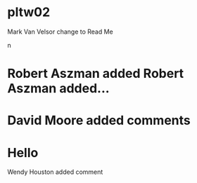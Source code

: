 # pltw02
Mark Van Velsor change to Read Me

n

Robert Aszman added Robert Aszman added...
=======


David Moore added comments
=======

Hello
=======
Wendy Houston added comment


